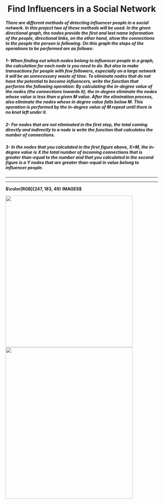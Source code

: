 <h1 align="center"> Find Influencers in a Social Network</h1>

##### There are different methods of detecting influencer people in a social network. In this project two of these methods will be used. In the given directional graph, the nodes provide the first and last name information of the people, directional links, on the other hand, show the connections to the people the person is following. On this graph the steps of the operations to be performed are as follows: 
##### 1- When finding out which nodes belong to influencer people in a graph, the calculation for each node is you need to do. But also to make transactions for people with few followers, especially on a large network it will be an unnecessary waste of time. To eliminate nodes that do not have the potential to become influencers, write the function that performs the following operation: By calculating the in-degree value of the nodes (the connections towards it), the in-degree eliminate the nodes whose value is less than a given M value. After the elimination process, also eliminate the nodes whose in degree value falls below M. This operation is performed by the in-degree value of M repeat until there is no knot left under it.
##### 2- For nodes that are not eliminated in the first step, the total coming directly and indirectly to a node is write the function that calculates the number of connections.
##### 3- In the nodes that you calculated in the first figure above, X>M, the in-degree value is X the total number of incoming connections that is greater than-equal to the number and that you calculated in the second figure is a Y nodes that are greater than-equal in value belong to influencer people.
<hr><hr>

<strong>$\color[RGB]{247, 183, 49} IMAGES$</strong>  


<p float="left">
  <img src="https://i.hizliresim.com/cqrw3dr.png" width="420" height="500"/>
  <img src="https://i.hizliresim.com/m3oc1g2.png" width="420" height="500"/> 
</p>
